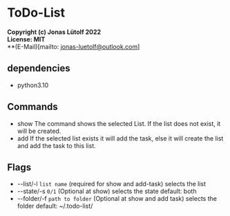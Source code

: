 # ToDo-List
**Copyright (c) Jonas Lütolf 2022** <br>
**License: MIT**<br>
**(E-Mail)[mailto: jonas-luetolf@outlook.com]

## dependencies
- python3.10

## Commands
- show The command shows the selected List. If the list does not exist, it will be created.
- add If the selected list exists it will add the task, else it will create the list and add the task to this list.

## Flags
- --list/-l ```list name``` (required for show and add-task) selects the list
- --state/-s ```0/1``` (Optional at show) selects the state default: both
- --folder/-f ```path to folder``` (Optional at show and add task) selects the folder default: ~/.todo-list/
